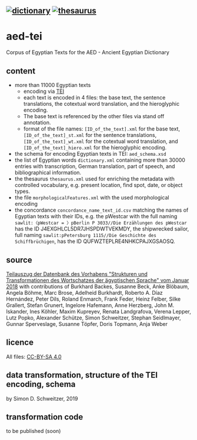 [![dictionary](https://github.com/JKatzwinkel/aed-tei/actions/workflows/dictionary.yml/badge.svg)](https://github.com/JKatzwinkel/aed-tei/actions/workflows/dictionary.yml)
[![thesaurus](https://github.com/JKatzwinkel/aed-tei/actions/workflows/thesaurus.yml/badge.svg)](https://github.com/JKatzwinkel/aed-tei/actions/workflows/thesaurus.yml)
---

# aed-tei
Corpus of Egyptian Texts for the AED - Ancient Egyptian Dictionary

## content
- more than 11000 Egyptian texts
  - encoding via [TEI](https://tei-c.org/)
  - each text is encoded in 4 files: the base text, the sentence translations, the cotextual word translation, and the hieroglyphic encoding.
  - The base text is referenced by the other files via stand off annotation.
  - format of the file names: `[ID_of_the_text].xml` for the base text, `[ID_of_the_text]_st.xml` for the sentence translations, `[ID_of_the_text]_wt.xml` for the cotextual word translation, and `[ID_of_the_text]_hiero.xml` for the hieroglyphic encoding.
- the schema for encoding Egyptian texts in TEI: `aed_schema.xsd`
- the list of Egyptian words `dictionary.xml` containing more than 30000 entries with transcription, German translation, part of speech, and bibliographical information.
- the thesaurus `thesaurus.xml` used for enriching the metadata with controlled vocabulary, e.g. present location, find spot, date, or object types.
- the file `morphologicalFeatures.xml` with the used morphological encoding
- the concordance `concordance_name_text_id.csv` matching the names of Egyptian texts with their IDs, e.g. the pWestcar with the full naming `sawlit:〈pWestcar = 〉pBerlin P 3033//Die Erzählungen des pWestcar` has the ID J4EXGHLCL5DR7JHSPDWTVEKMDY, the shipwrecked sailor, full naming `sawlit:pPetersburg 1115//Die Geschichte des Schiffbrüchigen`, has the ID QUFWZTEPLRE4NHKCPAJXGSAOSQ.

## source
[Teilauszug der Datenbank des Vorhabens "Strukturen und Transformationen des Wortschatzes der ägyptischen Sprache" vom Januar 2018](https://nbn-resolving.org/urn:nbn:de:kobv:b4-opus4-29190) with contributions of Burkhard Backes, Susanne Beck, Anke Blöbaum, Angela Böhme, Marc Brose, Adelheid Burkhardt, Roberto A. Díaz Hernández, Peter Dils, Roland Enmarch, Frank Feder, Heinz Felber, Silke Grallert, Stefan Grunert, Ingelore Hafemann, Anne Herzberg, John M. Iskander, Ines Köhler, Maxim Kupreyev, Renata Landgrafova, Verena Lepper, Lutz Popko, Alexander Schütze, Simon Schweitzer, Stephan Seidlmayer, Gunnar Sperveslage, Susanne Töpfer, Doris Topmann, Anja Weber

## licence
All files: [CC-BY-SA 4.0](http://creativecommons.org/licenses/by-sa/4.0/)

## data transformation, structure of the TEI encoding, schema
by Simon D. Schweitzer, 2019

## transformation code
to be published (soon)
